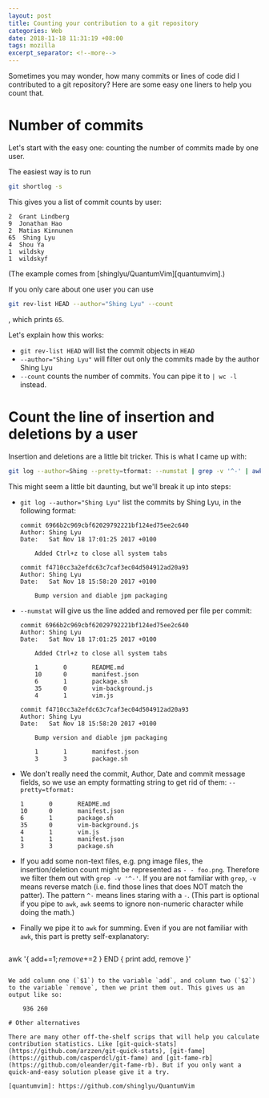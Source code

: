 ```yaml
---
layout: post
title: Counting your contribution to a git repository
categories: Web
date: 2018-11-18 11:31:19 +08:00
tags: mozilla
excerpt_separator: <!--more-->
---
```

Sometimes you may wonder, how many commits or lines of code did I contributed to a git repository? Here are some easy one liners to help you count that.

<!--more-->

# Number of commits

Let's start with the easy one: counting the number of commits made by one user.

The easiest way is to run

```bash
git shortlog -s
```

This gives you a list of commit counts by user:

```
2  Grant Lindberg
9  Jonathan Hao
2  Matias Kinnunen
65  Shing Lyu
4  Shou Ya
1  wildsky
1  wildskyf
```

(The example comes from [shinglyu/QuantumVim][quantumvim].)

If you only care about one user you can use

```bash
git rev-list HEAD --author="Shing Lyu" --count 
```

, which prints `65`.

Let's explain how this works: 
* `git rev-list HEAD` will list the commit objects in `HEAD`
* `--author="Shing Lyu"` will filter out only the commits made by the author Shing Lyu
* `--count` counts the number of commits. You can pipe it to `| wc -l` instead.

# Count the line of insertion and deletions by a user

Insertion and deletions are a little bit tricker. This is what I came up with:

```bash
git log --author=Shing --pretty=tformat: --numstat | grep -v '^-' | awk '{ add+=$1; remove+=$2 } END { print add, remove }' 
```

This might seem a little bit daunting, but we'll break it up into steps:

* `git log --author="Shing Lyu"` list the commits by Shing Lyu, in the following format:

      commit 6966b2c969cbf62029792221bf124ed75ee2c640
      Author: Shing Lyu 
      Date:   Sat Nov 18 17:01:25 2017 +0100

          Added Ctrl+z to close all system tabs

      commit f4710cc3a2efdc63c7caf3ec04d504912ad20a93
      Author: Shing Lyu 
      Date:   Sat Nov 18 15:58:20 2017 +0100

          Bump version and diable jpm packaging


* `--numstat` will give us the line added and removed per file per commit:

      commit 6966b2c969cbf62029792221bf124ed75ee2c640
      Author: Shing Lyu 
      Date:   Sat Nov 18 17:01:25 2017 +0100

          Added Ctrl+z to close all system tabs

          1       0       README.md
          10      0       manifest.json
          6       1       package.sh
          35      0       vim-background.js
          4       1       vim.js

      commit f4710cc3a2efdc63c7caf3ec04d504912ad20a93
      Author: Shing Lyu 
      Date:   Sat Nov 18 15:58:20 2017 +0100

          Bump version and diable jpm packaging

          1       1       manifest.json
          3       3       package.sh

* We don't really need the commit, Author, Date and commit message fields, so we use an empty formatting string to get rid of them: `--pretty=tformat:`

      1       0       README.md
      10      0       manifest.json
      6       1       package.sh
      35      0       vim-background.js
      4       1       vim.js
      1       1       manifest.json
      3       3       package.sh

* If you add some non-text files, e.g. png image files, the insertion/deletion count might be represented as `- - foo.png`. Therefore we filter them out with `grep -v '^-'`. If you are not familiar with `grep`, `-v` means reverse match (i.e. find those lines that does NOT match the patter). The pattern `^-` means lines staring with a `-`. (This part is optional if you pipe to `awk`, `awk` seems to ignore non-numeric character while doing the math.)

* Finally we pipe it to `awk` for summing. Even if you are not familiar with `awk`, this part is pretty self-explanatory:

  ```bash
awk '{ add+=$1; remove+=$2 } END { print add, remove }'
  ```

  We add column one (`$1`) to the variable `add`, and column two (`$2`) to the variable `remove`, then we print them out. This gives us an output like so:

      936 260 

# Other alternatives

There are many other off-the-shelf scrips that will help you calculate contribution statistics. Like [git-quick-stats](https://github.com/arzzen/git-quick-stats), [git-fame](https://github.com/casperdcl/git-fame) and [git-fame-rb](https://github.com/oleander/git-fame-rb). But if you only want a quick-and-easy solution please give it a try.

[quantumvim]: https://github.com/shinglyu/QuantumVim
